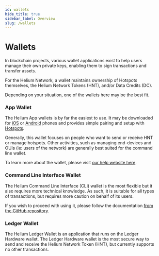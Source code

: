 ```yaml
---
id: wallets
hide_title: true
sidebar_label: Overview
slug: /wallets
---
```


# Wallets

In blockchain projects, various wallet applications exist to help users manage
their own private keys, enabling them to sign transactions and transfer assets.

For the Helium Network, a wallet maintains ownership of Hotspots themselves, the
Helium Network Tokens (HNT), and/or Data Credits (DC).

Depending on your situation, one of the wallets here may be the best fit.

### App Wallet

The Helium App wallets is by far the easiest to use. It may be downloaded for
[iOS](itms-apps://?action=discover&referrer=app-store) or
[Android](https://play.google.com/store/apps/details?id=com.helium.wallet)
phones and provides simple pairing and setup with
[Hotspots](/mine-hnt/hotspot-makers).

Generally, this wallet focuses on people who want to send or receive HNT or
manage hotspots. Other activities, such as managing end-devices and OUIs (ie:
users of the network) are generally best suited for the command line wallet.

To learn more about the wallet, please visit
[our help website here](https://intercom.help/heliumnetwork/en/articles/3287804-app-overview).

### Command Line Interface Wallet

The Helium Command Line Interface (CLI) wallet is the most flexible but it also
requires more technical knowledge. As such, it is suitable for all types of
transactions, but requires more caution on behalf of its users.

If you wish to proceed with using it, please follow the documentation
[from the GitHub repository](https://github.com/helium/helium-wallet-rs).

### Ledger Wallet

The Helium Ledger Wallet is an application that runs on the Ledger Hardware
wallet. The Ledger Hardware wallet is the most secure way to send and receive
the Helium Network Token (HNT), but currently supports no other transactions.
